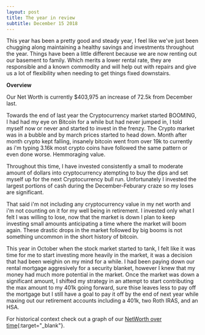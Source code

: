 ```yaml
---
layout: post
title: The year in review
subtitle: December 15 2018
---
```


This year has been a pretty good and steady year, I feel like we've just been chugging along maintaining a healthy savings and investments throughout the year.  Things have been a little different because we are now renting out our basement to family.  Which merits a lower rental rate, they are responsible and a known commodity and will help out with repairs and give us a lot of flexibility when needing to get things fixed downstairs.

**Overview**

Our Net Worth is currently $403,975 an increase of 72.5k from December last.

Towards the end of last year the Cryptocurrency market started BOOMING, I had had my eye on Bitcoin for a while but had never jumped in, I told myself now or never and started to invest in the frenzy.  The Crypto market was in a bubble and by march prices started to head down.  Month after month crypto kept falling, insanely bitcoin went from over 19k to currently as i'm typing 3.16k most crypto coins have followed the same pattern or even done worse.  Hemmoraging value.  

Throughout this time, I have invested consistently a small to moderate amount of dollars into cryptocurrency atempting to buy the dips and set myself up for the next Cryptocurrency bull run.  Unfortunately I invested the largest portions of cash during the December-Feburary craze so my loses are significant.

That said i'm not including any cryptocurrency value in my net worth and i'm not counting on it for my well being in retirement.  I invested only what I felt I was willing to lose, now that the market is down I plan to keep investing small amounts anticipating a time where the market will boom again.  These drastic drops in the market followed by big booms is not something uncommon in the short history of bitcoin.

This year in October when the stock market started to tank, I felt like it was time for me to start investing more heavily in the market, it was a decision that had been weighin on my mind for a while.  I had been paying down our rental mortgage aggresively for a security blanket, however I knew that my money had much more potential in the market.  Once the market was down a significant amount, I shifted my strategy in an attempt to start contributing the max amount to my 401k going forward, sure thise leaves less to pay off the mortgage but I still have a goal to pay it off by the end of next year while maxing out our retirement accounts including a 401k, two Roth IRAS, and an HSA.

For historical context check out a graph of our [NetWorth over time](/Net-Worth/profile/?user=yhxzTiGfYRe5j5IpB6Xw2nmZUTJ2){:target="_blank"}.


